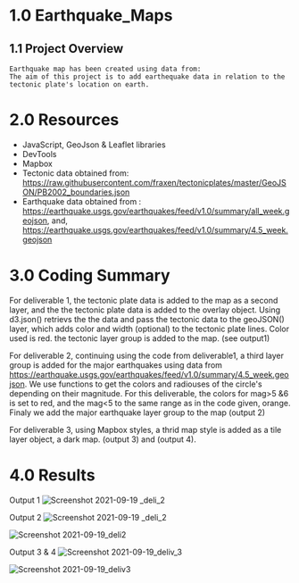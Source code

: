 # 1.0 Earthquake_Maps
## 1.1 Project Overview
    Earthquake map has been created using data from:
    The aim of this project is to add earthequake data in relation to the tectonic plate's location on earth.
    
    
# 2.0 Resources
- JavaScript, GeoJson & Leaflet libraries
- DevTools
- Mapbox
- Tectonic data obtained from: https://raw.githubusercontent.com/fraxen/tectonicplates/master/GeoJSON/PB2002_boundaries.json
- Earthquake data obtained from : https://earthquake.usgs.gov/earthquakes/feed/v1.0/summary/all_week.geojson, and,
  https://earthquake.usgs.gov/earthquakes/feed/v1.0/summary/4.5_week.geojson

# 3.0 Coding Summary
  For deliverable 1, the tectonic plate data is added to the map as a second layer, and the the tectonic plate data is added to
  the overlay object.
  Using d3.json() retrievs the the data and pass the tectonic data to the geoJSON() layer, which adds color and width (optional) to the tectonic plate lines.
  Color used is red. the tectonic layer group is added to the map. (see output1)
  
  For deliverable 2, continuing using the code from deliverable1, a third layer group is added for the major earthquakes using data from 
  https://earthquake.usgs.gov/earthquakes/feed/v1.0/summary/4.5_week.geojson.
  We use functions to get the colors and radiouses of the circle's depending on their magnitude. For this deliverable, the colors for mag>5 &6 is set to red, and 
  the mag<5 to the same range as in the code given, orange. Finaly we add the major earthquake layer group to the map (output 2)
  
  For deliverable 3, using Mapbox styles, a thrid map style is added as a tile layer object, a dark map. (output 3) and (output 4).
  
 # 4.0 Results
 
 Output 1
![Screenshot 2021-09-19 _deli_2](https://user-images.githubusercontent.com/85843030/133938477-c5afd18b-c7f8-4ebc-8196-70526452fb7e.png)
 

Output 2
![Screenshot 2021-09-19 _deli_2](https://user-images.githubusercontent.com/85843030/133938511-8a8c227e-bf0f-476a-a95d-16b212c7bb81.png)


![Screenshot 2021-09-19_deli2](https://user-images.githubusercontent.com/85843030/133938531-2275518c-c615-4b0f-aba2-882b01b96659.png)



Output 3 & 4
![Screenshot 2021-09-19_deliv_3](https://user-images.githubusercontent.com/85843030/133938542-fb48f2b2-fa01-4212-ade0-d45c8bb58dc8.png)

![Screenshot 2021-09-19_deliv3](https://user-images.githubusercontent.com/85843030/133938554-63d5059a-52f0-4ec9-b5b3-344d51ae7ffe.png)




